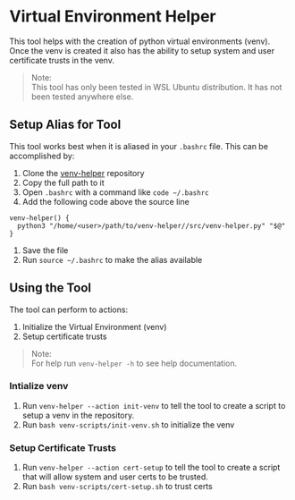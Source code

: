 # Virtual Environment Helper

This tool helps with the creation of python virtual environments (venv). Once the venv is created it also has the ability to setup system and user certificate trusts in the venv. 

>Note:<br />This tool has only been tested in WSL Ubuntu distribution. It has not been tested anywhere else.

## Setup Alias for Tool

This tool works best when it is aliased in your `.bashrc` file. This can be accomplished by:
1. Clone the [venv-helper](https://github.com/ahernandez411/venv-helper) repository
1. Copy the full path to it
1. Open `.bashrc` with a command like `code ~/.bashrc`
1. Add the following code above the source line
```
venv-helper() {
  python3 "/home/<user>/path/to/venv-helper//src/venv-helper.py" "$@"
}
```
1. Save the file
1. Run `source ~/.bashrc` to make the alias available

## Using the Tool

The tool can perform to actions:
1. Initialize the Virtual Environment (venv)
1. Setup certificate trusts

>Note:<br />For help run `venv-helper -h` to see help documentation.

### Intialize venv

1. Run `venv-helper --action init-venv` to tell the tool to create a script to setup a venv in the repository. 
1. Run `bash venv-scripts/init-venv.sh` to initialize the venv

### Setup Certificate Trusts

1. Run `venv-helper --action cert-setup` to tell the tool to create a script that will allow system and user certs to be trusted.
1. Run `bash venv-scripts/cert-setup.sh` to trust certs
